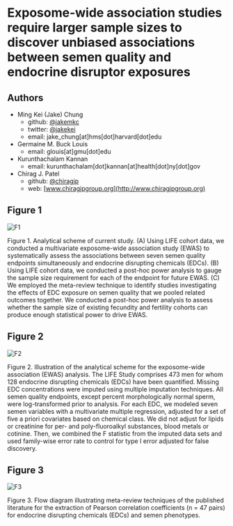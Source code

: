 # Exposome-wide association studies require larger sample sizes to discover unbiased associations between semen quality and endocrine disruptor exposures

<!--
*Submitted for peer review, Fall 2017*
-->

## Authors
- Ming Kei (Jake) Chung
  - github: [\@jakemkc](http://github.com/jakemkc)
  - twitter: [\@jakekei](http://twitter.com/jakekei)
  - email: jake_chung[at]hms[dot]harvard[dot]edu
- Germaine M. Buck Louis
  - email: glouis[at]gmu[dot]edu
- Kurunthachalam Kannan
  - email: kurunthachalam[dot]kannan[at]health[dot]ny[dot]gov
- Chirag J. Patel
  - github: [\@chiragjp](http://github.com/chiragjp)
  - web: [www.chiragjpgroup.org](http://www.chiragjpgroup.org)
  
## Figure 1
 ![F1](figures/fig_1.png)

Figure 1. Analytical scheme of current study. (A) Using LIFE cohort data, we conducted a multivariate exposome-wide association study (EWAS) to systematically assess the associations between seven semen quality endpoints simultaneously and endocrine disrupting chemicals (EDCs). (B) Using LIFE cohort data, we conducted a post-hoc power analysis to gauge the sample size requirement for each of the endpoint for future EWAS. (C) We employed the meta-review technique to identify studies investigating the effects of EDC exposure on semen quality that we pooled related outcomes together. We conducted a post-hoc power analysis to assess whether the sample size of existing fecundity and fertility cohorts can produce enough statistical power to drive EWAS.


## Figure 2
 ![F2](figures/fig_2.png)

Figure 2. Illustration of the analytical scheme for the exposome-wide association (EWAS) analysis. The LIFE Study comprises 473 men for whom 128 endocrine disrupting chemicals (EDCs) have been quantified. Missing EDC concentrations were imputed using multiple imputation techniques. All semen quality endpoints, except percent morphologically normal sperm, were log-transformed prior to analysis. For each EDC, we modeled seven semen variables with a multivariate multiple regression, adjusted for a set of five a priori covariates based on chemical class. We did not adjust for lipids or creatinine for per- and poly-fluoroalkyl substances, blood metals or cotinine. Then, we combined the F statistic from the imputed data sets and used family-wise error rate to control for type I error adjusted for false discovery.


## Figure 3
 ![F3](figures/fig_3.png)

Figure 3. Flow diagram illustrating meta-review techniques of the published literature for the extraction of Pearson correlation coefficients (n = 47 pairs) for endocrine disrupting chemicals (EDCs) and semen phenotypes. 
 




 
 
 
